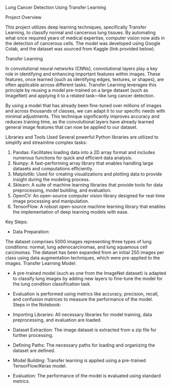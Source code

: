 Lung Cancer Detection Using Transfer Learning

Project Overview

This project utilizes deep learning techniques, specifically Transfer Learning, to classify normal and cancerous lung tissues. By automating what once required years of medical expertise, computer vision now aids in the detection of cancerous cells. The model was developed using Google Colab, and the dataset was sourced from Kaggle (link provided below).

Transfer Learning

In convolutional neural networks (CNNs), convolutional layers play a key role in identifying and enhancing important features within images. These features, once learned (such as identifying edges, textures, or shapes), are often applicable across different tasks. Transfer Learning leverages this principle by reusing a model pre-trained on a large dataset (such as ImageNet) and applying it to a related task—like lung cancer detection.

By using a model that has already been fine-tuned over millions of images and across thousands of classes, we can adapt it to our specific needs with minimal adjustments. This technique significantly improves accuracy and reduces training time, as the convolutional layers have already learned general image features that can now be applied to our dataset.

Libraries and Tools Used
Several powerful Python libraries are utilized to simplify and streamline complex tasks:

1. Pandas: Facilitates loading data into a 2D array format and includes numerous functions for quick and efficient data analysis.
2. Numpy: A fast-performing array library that enables handling large datasets and computations efficiently.
3. Matplotlib: Used for creating visualizations and plotting data to provide insight during the modeling process.
4. Sklearn: A suite of machine learning libraries that provide tools for data preprocessing, model building, and evaluation.
5. OpenCV: An open-source computer vision library designed for real-time image processing and manipulation.
6. TensorFlow: A robust open-source machine learning library that enables the implementation of deep learning models with ease.

Key Steps:
- Data Preparation:

The dataset comprises 5000 images representing three types of lung conditions: normal, lung adenocarcinomas, and lung squamous cell carcinomas.
The dataset has been expanded from an initial 250 images per class using data augmentation techniques, which were pre-applied to the images.
Transfer Learning Model:

- A pre-trained model (such as one from the ImageNet dataset) is adapted to classify lung images by adding new layers to fine-tune the model for the lung condition classification task.
- Evaluation is performed using metrics like accuracy, precision, recall, and confusion matrices to measure the performance of the model.
Steps in the Notebook:

- Importing Libraries: All necessary libraries for model training, data preprocessing, and evaluation are loaded.
- Dataset Extraction: The image dataset is extracted from a zip file for further processing.
- Defining Paths: The necessary paths for loading and organizing the dataset are defined.
- Model Building: Transfer learning is applied using a pre-trained TensorFlow/Keras model.
- Evaluation: The performance of the model is evaluated using standard metrics.
